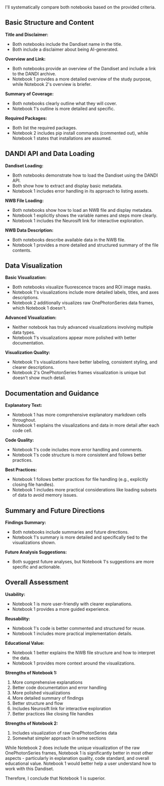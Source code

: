 I'll systematically compare both notebooks based on the provided criteria.

## Basic Structure and Content

**Title and Disclaimer:**
- Both notebooks include the Dandiset name in the title.
- Both include a disclaimer about being AI-generated.

**Overview and Link:**
- Both notebooks provide an overview of the Dandiset and include a link to the DANDI archive.
- Notebook 1 provides a more detailed overview of the study purpose, while Notebook 2's overview is briefer.

**Summary of Coverage:**
- Both notebooks clearly outline what they will cover.
- Notebook 1's outline is more detailed and specific.

**Required Packages:**
- Both list the required packages.
- Notebook 2 includes pip install commands (commented out), while Notebook 1 states that installations are assumed.

## DANDI API and Data Loading

**Dandiset Loading:**
- Both notebooks demonstrate how to load the Dandiset using the DANDI API.
- Both show how to extract and display basic metadata.
- Notebook 1 includes error handling in its approach to listing assets.

**NWB File Loading:**
- Both notebooks show how to load an NWB file and display metadata.
- Notebook 1 explicitly shows the variable names and steps more clearly.
- Notebook 1 includes the Neurosift link for interactive exploration.

**NWB Data Description:**
- Both notebooks describe available data in the NWB file.
- Notebook 1 provides a more detailed and structured summary of the file contents.

## Data Visualization

**Basic Visualization:**
- Both notebooks visualize fluorescence traces and ROI image masks.
- Notebook 1's visualizations include more detailed labels, titles, and axes descriptions.
- Notebook 2 additionally visualizes raw OnePhotonSeries data frames, which Notebook 1 doesn't.

**Advanced Visualization:**
- Neither notebook has truly advanced visualizations involving multiple data types.
- Notebook 1's visualizations appear more polished with better documentation.

**Visualization Quality:**
- Notebook 1's visualizations have better labeling, consistent styling, and clearer descriptions.
- Notebook 2's OnePhotonSeries frames visualization is unique but doesn't show much detail.

## Documentation and Guidance

**Explanatory Text:**
- Notebook 1 has more comprehensive explanatory markdown cells throughout.
- Notebook 1 explains the visualizations and data in more detail after each code cell.

**Code Quality:**
- Notebook 1's code includes more error handling and comments.
- Notebook 1's code structure is more consistent and follows better practices.

**Best Practices:**
- Notebook 1 follows better practices for file handling (e.g., explicitly closing file handles).
- Notebook 1 includes more practical considerations like loading subsets of data to avoid memory issues.

## Summary and Future Directions

**Findings Summary:**
- Both notebooks include summaries and future directions.
- Notebook 1's summary is more detailed and specifically tied to the visualizations shown.

**Future Analysis Suggestions:**
- Both suggest future analyses, but Notebook 1's suggestions are more specific and actionable.

## Overall Assessment

**Usability:**
- Notebook 1 is more user-friendly with clearer explanations.
- Notebook 1 provides a more guided experience.

**Reusability:**
- Notebook 1's code is better commented and structured for reuse.
- Notebook 1 includes more practical implementation details.

**Educational Value:**
- Notebook 1 better explains the NWB file structure and how to interpret the data.
- Notebook 1 provides more context around the visualizations.

**Strengths of Notebook 1:**
1. More comprehensive explanations
2. Better code documentation and error handling
3. More polished visualizations
4. More detailed summary of findings
5. Better structure and flow
6. Includes Neurosift link for interactive exploration
7. Better practices like closing file handles

**Strengths of Notebook 2:**
1. Includes visualization of raw OnePhotonSeries data
2. Somewhat simpler approach in some sections

While Notebook 2 does include the unique visualization of the raw OnePhotonSeries frames, Notebook 1 is significantly better in most other aspects - particularly in explanation quality, code standard, and overall educational value. Notebook 1 would better help a user understand how to work with this Dandiset.

Therefore, I conclude that Notebook 1 is superior.